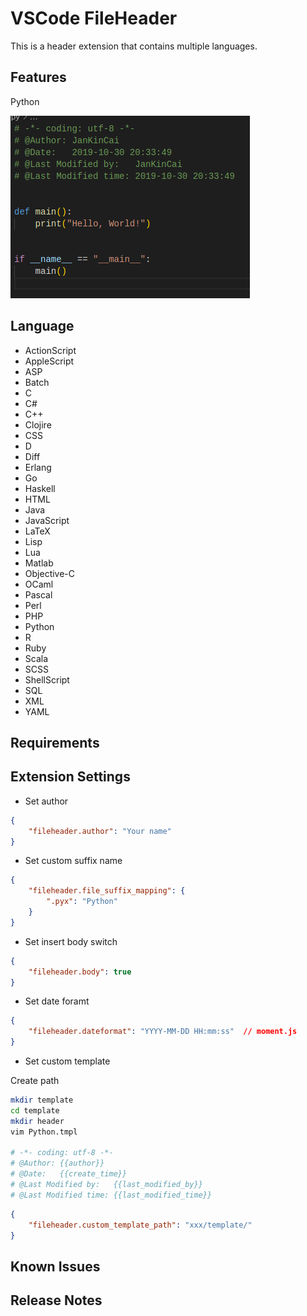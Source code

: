 # VSCode FileHeader

This is a header extension that contains multiple languages.

## Features

Python

![Python](images/python.png)

## Language

* ActionScript
* AppleScript
* ASP
* Batch
* C
* C#
* C++
* Clojire
* CSS
* D
* Diff
* Erlang
* Go
* Haskell
* HTML
* Java
* JavaScript
* LaTeX
* Lisp
* Lua
* Matlab
* Objective-C
* OCaml
* Pascal
* Perl
* PHP
* Python
* R
* Ruby
* Scala
* SCSS
* ShellScript
* SQL
* XML
* YAML

## Requirements

## Extension Settings

* Set author

```json
{
    "fileheader.author": "Your name"
}
```

* Set custom suffix name

```json
{
    "fileheader.file_suffix_mapping": {
        ".pyx": "Python"
    }
}
```

* Set insert body switch

```json
{
    "fileheader.body": true
}
```

* Set date foramt

```json
{
    "fileheader.dateformat": "YYYY-MM-DD HH:mm:ss"  // moment.js
}
```

* Set custom template

Create path

```bash
mkdir template
cd template
mkdir header
vim Python.tmpl

# -*- coding: utf-8 -*-
# @Author: {{author}}
# @Date:   {{create_time}}
# @Last Modified by:   {{last_modified_by}}
# @Last Modified time: {{last_modified_time}}
```

```json
{
    "fileheader.custom_template_path": "xxx/template/"
}
```

## Known Issues

## Release Notes

